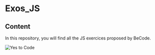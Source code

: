 # Exos_JS
## Content
In this repository, you will find all the JS exercices proposed by BeCode.

![Yes to Code](https://media.giphy.com/media/FPbnShq1h1IS5FQyPD/giphy.gif)